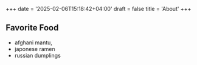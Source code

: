 +++
date = '2025-02-06T15:18:42+04:00'
draft = false
title = 'About'
+++


## Favorite Food
- afghani mantu, 
- japonese ramen 
- russian dumplings
